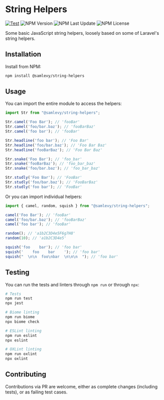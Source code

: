 # String Helpers

[![Test](https://github.com/samlev/string-helpers/actions/workflows/test.yml/badge.svg?branch=main)](https://github.com/samlev/string-helpers/actions/workflows/test.yml)
![NPM Version](https://img.shields.io/npm/v/%40samlevy%2Fstring-helpers)
![NPM Last Update](https://img.shields.io/npm/last-update/%40samlevy%2Fstring-helpers)
![NPM License](https://img.shields.io/npm/l/%40samlevy%2Fstring-helpers)

Some basic JavaScript string helpers, loosely based on some of Laravel's string helpers.

## Installation

Install from NPM:
```bash
npm install @samlevy/string-helpers
```

## Usage

You can import the entire module to access the helpers:

```js
import Str from "@samlevy/string-helpers";

Str.camel('Foo Bar'); // 'fooBar'
Str.camel('foo/bar.baz'); // 'fooBarBaz'
Str.camel('foo bar'); // 'fooBar'

Str.headline('foo bar'); // 'Foo Bar'
Str.headline('foo/bar.baz'); // 'Foo Bar Baz'
Str.headline('fooBarBaz'); // 'Foo Bar Baz'

Str.snake('Foo Bar'); // 'foo_bar'
Str.snake('fooBarBaz'); // 'foo_bar_baz'
Str.snake('foo/bar.baz'); // 'foo_bar_baz'

Str.studly('Foo Bar'); // 'FooBar'
Str.studly('foo/bar.baz'); // 'FooBarBaz'
Str.studly('foo bar'); // 'FooBar'
```

Or you can import individual helpers:

```js
import { camel, random, squish } from "@samlevy/string-helpers";

camel('Foo Bar'); // 'fooBar'
camel('foo/bar.baz'); // 'fooBarBaz'
camel('foo bar'); // 'fooBar'

random(); // 'a1b2C3D4e5F6g7H8'
random(10); // 'a1b2C3D4e5'

squish('foo    bar'); // 'foo bar'
squish('    foo    bar    '); // 'foo bar'
squish("  \n\n  foo\nbar  \n\n\n  "); // 'foo bar'
```

## Testing

You can run the tests and linters through `npm run` or through `npx`:

```bash
# Tests
npm run test
npx jest

# Biome linting
npm run biome
npx biome check

# ESLint linting
npm run eslint
npx eslint

# OXLint linting
npm run oxlint
npx oxlint
```

## Contributing
Contributions via PR are welcome, either as complete changes (including tests), or as
failing test cases.
